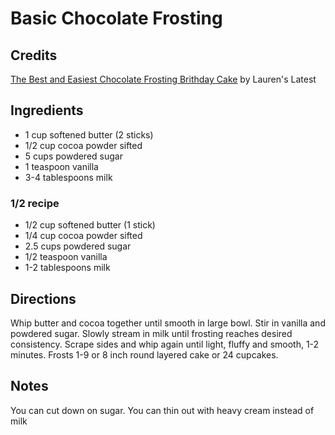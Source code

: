 # Basic Chocolate Frosting

## Credits

[The Best and Easiest Chocolate Frosting Brithday Cake](https://laurenslatest.com/the-best-and-easiest-chocolate-frosting-birthday-cake/) 
by Lauren's Latest

## Ingredients

- 1 cup softened butter (2 sticks)
- 1/2 cup cocoa powder sifted
- 5 cups powdered sugar
- 1 teaspoon vanilla
- 3-4 tablespoons milk

### 1/2 recipe

- 1/2 cup softened butter (1 stick)
- 1/4 cup cocoa powder sifted
- 2.5 cups powdered sugar
- 1/2 teaspoon vanilla
- 1-2 tablespoons milk

## Directions

Whip butter and cocoa together until smooth in large bowl. Stir in vanilla and
powdered sugar. Slowly stream in milk until frosting reaches desired
consistency. Scrape sides and whip again until light, fluffy and smooth, 1-2
minutes. Frosts 1-9 or 8 inch round layered cake or 24 cupcakes.

## Notes

You can cut down on sugar. You can thin out with heavy cream instead of milk


